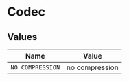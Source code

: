 # Codec


## Values

| Name             | Value            |
| ---------------- | ---------------- |
| `NO_COMPRESSION` | no compression   |